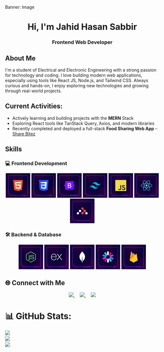 Banner: Image
<h1 align="center">Hi, I'm Jahid Hasan Sabbir</h1>
<h3 align="center">Frontend Web Developer</h3>


## About Me

I'm a student of Electrical and Electronic Engineering with a strong passion for technology and coding. I love building modern web applications, especially using tools like React JS, Node.js, and Tailwind CSS. Always curious and hands-on, I enjoy exploring new technologies and growing through real-world projects.

## Current Activities:
- Actively learning and building projects with the **MERN** Stack
- Exploring React tools like TanStack Query, Axios, and modern libraries
- Recently completed and deployed a full-stack **Food Sharing Web App** – [Share Bitez](https://share-bitez.web.app/)

## Skills
### 💻 Frontend Development
<p align="center">
  <img height="80" src="https://raw.githubusercontent.com/ProgrammingHero1/ProgrammingHero1/main/image/HTML.png" alt="HTML" />
  <img height="80" src="https://raw.githubusercontent.com/ProgrammingHero1/ProgrammingHero1/main/image/CSS.png" alt="CSS" />
  <img height="80" src="https://raw.githubusercontent.com/ProgrammingHero1/ProgrammingHero1/main/image/Bootstrap.png" alt="Bootstrap" />
  <img height="80" src="https://raw.githubusercontent.com/ProgrammingHero1/ProgrammingHero1/main/image/Tailwind.png" alt="Tailwind CSS" />
  <img height="80" src="https://raw.githubusercontent.com/ProgrammingHero1/ProgrammingHero1/main/image/JavaScript.png" alt="JavaScript" />
  <img height="80" src="https://raw.githubusercontent.com/ProgrammingHero1/ProgrammingHero1/main/image/React.png" alt="React" />
  <img height="80" src="https://raw.githubusercontent.com/ProgrammingHero1/ProgrammingHero1/main/image/ReactRouterDom.png" alt="React Router" />
</p>

### 🛠️ Backend & Database
<p align="center">
  <img height="80" src="https://raw.githubusercontent.com/ProgrammingHero1/ProgrammingHero1/main/image/Nodejs.png" alt="Node.js" />
  <img height="80" src="https://raw.githubusercontent.com/ProgrammingHero1/ProgrammingHero1/main/image/Express.png" alt="Express.js" />
  <img height="80" src="https://raw.githubusercontent.com/ProgrammingHero1/ProgrammingHero1/main/image/MongoDB.png" alt="MongoDB" />
  <img height="80" src="https://raw.githubusercontent.com/ProgrammingHero1/ProgrammingHero1/main/image/JWT.png" alt="JWT" />
  <img height="80" src="https://raw.githubusercontent.com/ProgrammingHero1/ProgrammingHero1/main/image/Firebase.png" alt="Firebase" />
</p>


## 🌐 Connect with Me
<p align="center">
  <a href="https://www.facebook.com/jahid.hasan.sabbir01">
    <img src="https://cdn.jsdelivr.net/gh/devicons/devicon@latest/icons/facebook/facebook-original.svg" height="80"/>   
  </a>&nbsp;&nbsp;&nbsp;
  <a href="https://www.linkedin.com/in/jahid-hasan-sabbir-035ab2290">
    <img src="https://cdn.jsdelivr.net/gh/devicons/devicon@latest/icons/linkedin/linkedin-original.svg" height="80"/>
  </a>&nbsp;&nbsp;&nbsp;
  <a href="https://x.com/jahid_sabbir1">
    <img src="https://cdn.simpleicons.org/x/000000/ffffff" height="80"/> 
  </a>
</p>

# 📊 GitHub Stats:
![](https://github-readme-stats.vercel.app/api?username=jahidhasansabbir&theme=vue-dark&hide_border=false&include_all_commits=false&count_private=false) <br> 
![](https://nirzak-streak-stats.vercel.app/?user=jahidhasansabbir&theme=vue-dark&hide_border=false) <br>
![](https://github-readme-stats.vercel.app/api/top-langs/?username=jahidhasansabbir&theme=vue-dark&hide_border=false&include_all_commits=false&count_private=false&layout=compact)

